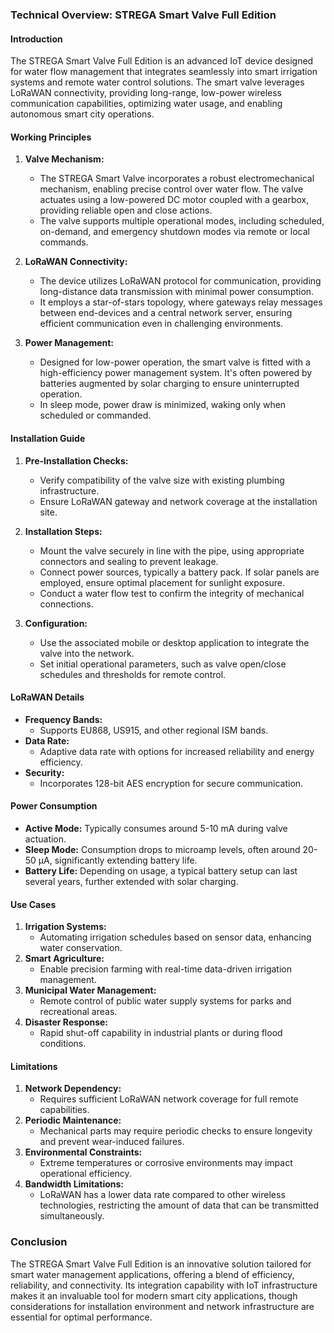 ### Technical Overview: STREGA Smart Valve Full Edition

#### Introduction
The STREGA Smart Valve Full Edition is an advanced IoT device designed for water flow management that integrates seamlessly into smart irrigation systems and remote water control solutions. The smart valve leverages LoRaWAN connectivity, providing long-range, low-power wireless communication capabilities, optimizing water usage, and enabling autonomous smart city operations.

#### Working Principles

1. **Valve Mechanism:** 
   - The STREGA Smart Valve incorporates a robust electromechanical mechanism, enabling precise control over water flow. The valve actuates using a low-powered DC motor coupled with a gearbox, providing reliable open and close actions.
   - The valve supports multiple operational modes, including scheduled, on-demand, and emergency shutdown modes via remote or local commands.

2. **LoRaWAN Connectivity:**
   - The device utilizes LoRaWAN protocol for communication, providing long-distance data transmission with minimal power consumption.
   - It employs a star-of-stars topology, where gateways relay messages between end-devices and a central network server, ensuring efficient communication even in challenging environments.

3. **Power Management:**
   - Designed for low-power operation, the smart valve is fitted with a high-efficiency power management system. It's often powered by batteries augmented by solar charging to ensure uninterrupted operation.
   - In sleep mode, power draw is minimized, waking only when scheduled or commanded.

#### Installation Guide

1. **Pre-Installation Checks:**
   - Verify compatibility of the valve size with existing plumbing infrastructure.
   - Ensure LoRaWAN gateway and network coverage at the installation site.

2. **Installation Steps:**
   - Mount the valve securely in line with the pipe, using appropriate connectors and sealing to prevent leakage.
   - Connect power sources, typically a battery pack. If solar panels are employed, ensure optimal placement for sunlight exposure.
   - Conduct a water flow test to confirm the integrity of mechanical connections.

3. **Configuration:**
   - Use the associated mobile or desktop application to integrate the valve into the network.
   - Set initial operational parameters, such as valve open/close schedules and thresholds for remote control.

#### LoRaWAN Details

- **Frequency Bands:** 
  - Supports EU868, US915, and other regional ISM bands.
- **Data Rate:** 
  - Adaptive data rate with options for increased reliability and energy efficiency.
- **Security:** 
  - Incorporates 128-bit AES encryption for secure communication.

#### Power Consumption

- **Active Mode:** Typically consumes around 5-10 mA during valve actuation.
- **Sleep Mode:** Consumption drops to microamp levels, often around 20-50 µA, significantly extending battery life.
- **Battery Life:** Depending on usage, a typical battery setup can last several years, further extended with solar charging.

#### Use Cases

1. **Irrigation Systems:** 
   - Automating irrigation schedules based on sensor data, enhancing water conservation.
2. **Smart Agriculture:** 
   - Enable precision farming with real-time data-driven irrigation management.
3. **Municipal Water Management:** 
   - Remote control of public water supply systems for parks and recreational areas.
4. **Disaster Response:** 
   - Rapid shut-off capability in industrial plants or during flood conditions.

#### Limitations

1. **Network Dependency:** 
   - Requires sufficient LoRaWAN network coverage for full remote capabilities.
2. **Periodic Maintenance:** 
   - Mechanical parts may require periodic checks to ensure longevity and prevent wear-induced failures.
3. **Environmental Constraints:** 
   - Extreme temperatures or corrosive environments may impact operational efficiency.
4. **Bandwidth Limitations:** 
   - LoRaWAN has a lower data rate compared to other wireless technologies, restricting the amount of data that can be transmitted simultaneously.

### Conclusion
The STREGA Smart Valve Full Edition is an innovative solution tailored for smart water management applications, offering a blend of efficiency, reliability, and connectivity. Its integration capability with IoT infrastructure makes it an invaluable tool for modern smart city applications, though considerations for installation environment and network infrastructure are essential for optimal performance.